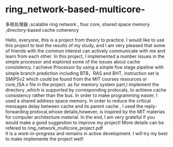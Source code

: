 # ring_network-based-multicore-
多核处理器 ;scalable ring network , four core, shared space memory ,directory-based cache coherency


Hello, everyone, this is a project from theory to practice. I would like to use this project to test the results of my study, and I am very pleased that some of friends with the common interest can actively communicate with me and learn from each other. In this project, I implemented a number issues in the simple processor  and explored some of the issues about cache consistency. I achieve Processor by using a simple five stage pipeline with simple branch prediction including BTB，RAS and BHT, instruction set is SMIPSv2 which could be found from the MIT courses resources or core_ISA.v file in the project. as for memory system part,I implement the directory ,which is supported by corresponding protocals, to achieve cache consistency rather than the bus. In order to make programming easier, I used a shared address space memory. In order to reduce the critical messages delay between cache and its parent cache  , I used the reply-forwarding protocal,whose details,however, is inspired by the MIT materias for computer architecture material. In the end, I am very grateful if you would make a good suggestion to improve my project! More details can be refered to ring_network_multicore_project.pdf   
It is a work-in-progress and remains in active development.
I will try my best to make implemente the project well!

